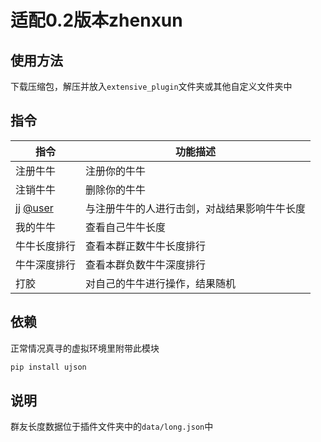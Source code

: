 # 适配0.2版本zhenxun

## 使用方法
下载压缩包，解压并放入`extensive_plugin`文件夹或其他自定义文件夹中

## 指令
|指令|功能描述|
|---|---|
|注册牛牛|注册你的牛牛|
|注销牛牛|删除你的牛牛|
|jj [@user](或"击剑)|与注册牛牛的人进行击剑，对战结果影响牛牛长度|
|我的牛牛|查看自己牛牛长度|
|牛牛长度排行|查看本群正数牛牛长度排行|
|牛牛深度排行|查看本群负数牛牛深度排行|
|打胶|对自己的牛牛进行操作，结果随机|

## 依赖

正常情况真寻的虚拟环境里附带此模块
```powershell
pip install ujson
```

## 说明
群友长度数据位于插件文件夹中的`data/long.json`中
